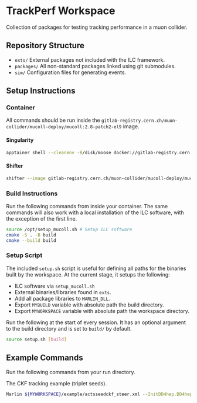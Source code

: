 # TrackPerf Workspace

Collection of packages for testing tracking performance in a muon collider.

## Repository Structure
- `exts/` External packages not included with the ILC framework.
- `packages/` All non-standard packages linked using git submodules.
- `sim/` Configuration files for generating events.

## Setup Instructions

### Container
All commands should be run inside the `gitlab-registry.cern.ch/muon-collider/mucoll-deploy/mucoll:2.8-patch2-el9` image.

#### Singularity

```bash
apptainer shell --cleanenv -B/disk/moose docker://gitlab-registry.cern.ch/muon-collider/mucoll-deploy/mucoll:2.8-patch2-el9
```

#### Shifter

```bash
shifter --image gitlab-registry.cern.ch/muon-collider/mucoll-deploy/mucoll:2.8-patch2-el9 /bin/bash
```

### Build Instructions
Run the following commands from inside your container. The same commands will also work with a local installation of the ILC software, with the exception of the first line.

```bash
source /opt/setup_mucoll.sh # Setup ILC software
cmake -S . -B build 
cmake --build build
```

### Setup Script
The included `setup.sh` script is useful for defining all paths for the binaries built by the workspace. At the current stage, it setups the following:
- ILC software via `setup_mucoll.sh`
- External binaries/libraries found in `exts`.
- Add all package libraries to `MARLIN_DLL`.
- Export `MYBUILD` variable with absolute path the build directory.
- Export `MYWORKSPACE` variable with absolute path the workspace directory.

Run the following at the start of every session. It has an optional argument to the build directory and is set to `build/` by default.

```bash
source setup.sh [build]
```

## Example Commands

Run the following commands from your run directory.

The CKF tracking example (triplet seeds).

```bash
Marlin ${MYWORKSPACE}/example/actsseedckf_steer.xml --InitDD4hep.DD4hepXMLFile=${MUCOLL_GEO} --global.LCIOInputFiles=/cvmfs/muoncollider.cern.ch/datasets/tutorial_20230705/sim_Hbb/output_sim.slcio
```
